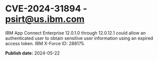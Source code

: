# CVE-2024-31894 - psirt@us.ibm.com

IBM App Connect Enterprise 12.0.1.0 through 12.0.12.1 could allow an authenticated user to obtain sensitive user information using an expired access token.  IBM X-Force ID:  288175.

**Publish date:** 2024-05-22
